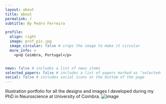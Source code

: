 ```yaml
---
layout: about
title: about
permalink: /
subtitle: By Pedro Ferreira

profile:
  align: right
  image: prof_pic.jpg
  image_circular: false # crops the image to make it circular
  more_info: >
    <p>@ Coimbra, Portugal</p>


news: false # includes a list of news items
selected_papers: false # includes a list of papers marked as "selected={true}"
social: false # includes social icons at the bottom of the page
---
```


Illustration portfolio for all the designs and images I developed during my PhD in Neuroscience at University of Coimbra.
![image]([assets/img/about_img.jpg](https://github.com/PedroACFerreira/pedroacferreira.github.io/blob/eaab8fe9edf71a9f14f27ce2db0480f40aa207eb/assets/img/about_img.jpg))
